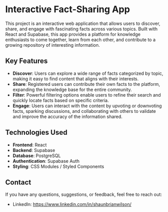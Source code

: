 # Interactive Fact-Sharing App

This project is an interactive web application that allows users to discover, share, and engage with fascinating facts across various topics. Built with React and Supabase, this app provides a platform for knowledge enthusiasts to come together, learn from each other, and contribute to a growing repository of interesting information.

## Key Features

- **Discover**: Users can explore a wide range of facts categorized by topic, making it easy to find content that aligns with their interests.
- **Share**: Registered users can contribute their own facts to the platform, expanding the knowledge base for the entire community.
- **Filter**: Powerful filtering options enable users to refine their search and quickly locate facts based on specific criteria.
- **Engage**: Users can interact with the content by upvoting or downvoting facts, sparking discussions, and collaborating with others to validate and improve the accuracy of the information shared.

## Technologies Used

- **Frontend**: React
- **Backend**: Supabase
- **Database**: PostgreSQL
- **Authentication**: Supabase Auth
- **Styling**: CSS Modules / Styled Components

## Contact

If you have any questions, suggestions, or feedback, feel free to reach out:

- LinkedIn: https://www.linkedin.com/in/shaunbrianwilson/
